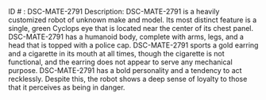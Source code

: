 ID # : DSC-MATE-2791
Description: DSC-MATE-2791 is a heavily customized robot of unknown make and model. Its most distinct feature is a single, green Cyclops eye that is located near the center of its chest panel. DSC-MATE-2791 has a humanoid body, complete with arms, legs, and a head that is topped with a police cap. DSC-MATE-2791 sports a gold earring and a cigarette in its mouth at all times, though the cigarette is not functional, and the earring does not appear to serve any mechanical purpose. DSC-MATE-2791 has a bold personality and a tendency to act recklessly. Despite this, the robot shows a deep sense of loyalty to those that it perceives as being in danger.